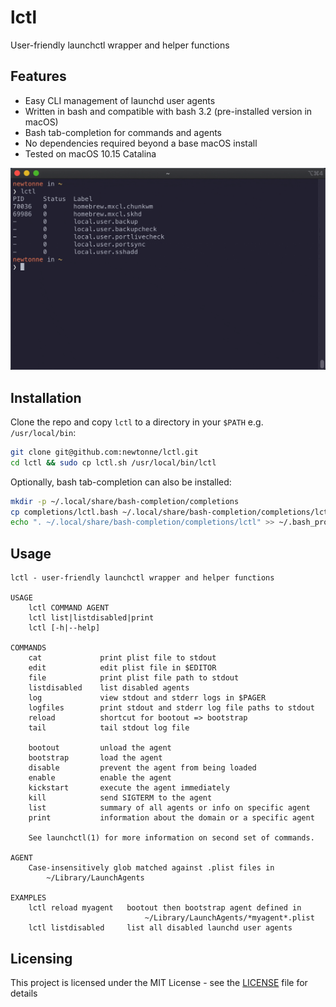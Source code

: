 # lctl

User-friendly launchctl wrapper and helper functions

## Features

- Easy CLI management of launchd user agents
- Written in bash and compatible with bash 3.2 (pre-installed version in macOS)
- Bash tab-completion for commands and agents
- No dependencies required beyond a base macOS install
- Tested on macOS 10.15 Catalina

![GIF showing lctl usage](lctl-demo.gif)

## Installation

Clone the repo and copy `lctl` to a directory in your `$PATH` e.g. `/usr/local/bin`:

```bash
git clone git@github.com:newtonne/lctl.git
cd lctl && sudo cp lctl.sh /usr/local/bin/lctl
```

Optionally, bash tab-completion can also be installed:

```bash
mkdir -p ~/.local/share/bash-completion/completions
cp completions/lctl.bash ~/.local/share/bash-completion/completions/lctl
echo ". ~/.local/share/bash-completion/completions/lctl" >> ~/.bash_profile # may not be necessary
```

## Usage

```
lctl - user-friendly launchctl wrapper and helper functions

USAGE
    lctl COMMAND AGENT
    lctl list|listdisabled|print
    lctl [-h|--help]

COMMANDS
    cat             print plist file to stdout
    edit            edit plist file in $EDITOR
    file            print plist file path to stdout
    listdisabled    list disabled agents
    log             view stdout and stderr logs in $PAGER
    logfiles        print stdout and stderr log file paths to stdout
    reload          shortcut for bootout => bootstrap
    tail            tail stdout log file

    bootout         unload the agent
    bootstrap       load the agent
    disable         prevent the agent from being loaded
    enable          enable the agent
    kickstart       execute the agent immediately
    kill            send SIGTERM to the agent
    list            summary of all agents or info on specific agent
    print           information about the domain or a specific agent

    See launchctl(1) for more information on second set of commands.

AGENT
    Case-insensitively glob matched against .plist files in
        ~/Library/LaunchAgents

EXAMPLES
    lctl reload myagent   bootout then bootstrap agent defined in
                              ~/Library/LaunchAgents/*myagent*.plist
    lctl listdisabled     list all disabled launchd user agents
```

## Licensing

This project is licensed under the MIT License - see the [LICENSE](LICENSE) file for details
